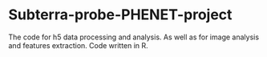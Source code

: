 # Subterra-probe-PHENET-project
The code for h5 data processing and analysis. As well as for image analysis and features extraction. Code written in R.
